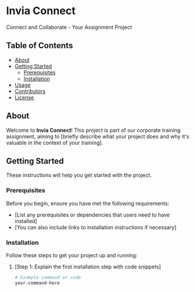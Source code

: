 # Invia Connect

Connect and Collaborate - Your Assignment Project

## Table of Contents

- [About](#about)
- [Getting Started](#getting-started)
  - [Prerequisites](#prerequisites)
  - [Installation](#installation)
- [Usage](#usage)
- [Contributors](#contributors)
- [License](#license)

## About

Welcome to **Invia Connect**! This project is part of our corporate training assignment, aiming to [briefly describe what your project does and why it's valuable in the context of your training].

## Getting Started

These instructions will help you get started with the project.

### Prerequisites

Before you begin, ensure you have met the following requirements:

- [List any prerequisites or dependencies that users need to have installed]
- [You can also include links to installation instructions if necessary]

### Installation

Follow these steps to get your project up and running:

1. [Step 1: Explain the first installation step with code snippets]
   ```bash
   # Example command or code
   your-command-here

